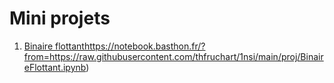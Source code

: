 # Mini projets
1. [Binaire flottant](https://notebook.basthon.fr/?from=https://raw.githubusercontent.com/thfruchart/1nsi/main/proj/BinaireFlottant.ipynb)https://notebook.basthon.fr/?from=https://raw.githubusercontent.com/thfruchart/1nsi/main/proj/BinaireFlottant.ipynb)
